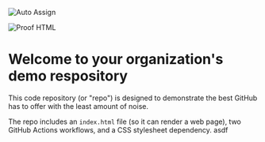 ![Auto Assign](https://github.com/ASE-2024-BugBusters/demo-repository/actions/workflows/auto-assign.yml/badge.svg)

![Proof HTML](https://github.com/ASE-2024-BugBusters/demo-repository/actions/workflows/proof-html.yml/badge.svg)

# Welcome to your organization's demo respository
This code repository (or "repo") is designed to demonstrate the best GitHub has to offer with the least amount of noise.

The repo includes an `index.html` file (so it can render a web page), two GitHub Actions workflows, and a CSS stylesheet dependency.
asdf